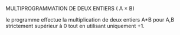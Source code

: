 MULTIPROGRAMMATION DE DEUX ENTIERS ( A × B)

le programme effectue la multiplication de deux entiers A*B pour A,B strictement supérieur à 0 tout en utilisant uniquement +1.